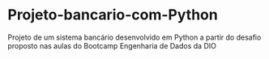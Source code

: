 # Projeto-bancario-com-Python
Projeto de um sistema bancário desenvolvido em Python a partir do desafio proposto nas aulas do Bootcamp Engenharia de Dados da DIO
